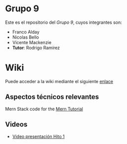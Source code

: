# Grupo 9
Este es el repositorio del *Grupo 9*, cuyos integrantes son:
* Franco Alday
* Nicolas Bello
* Vicente Mackenzie
* **Tutor**: Rodrigo Ramírez

# Wiki
Puede acceder a la wiki mediante el siguiente [enlace](https://github.com/Zurickata/INF236-2023-2-GRUPO-9/wiki)

## Aspectos técnicos relevantes
Mern Stack code for the [Mern Tutorial](https://www.mongodb.com/languages/mern-stack-tutorial)

## Videos
* [Video presentación Hito 1](https://www.youtube.com/watch?v=hvjuNG07QAA)
